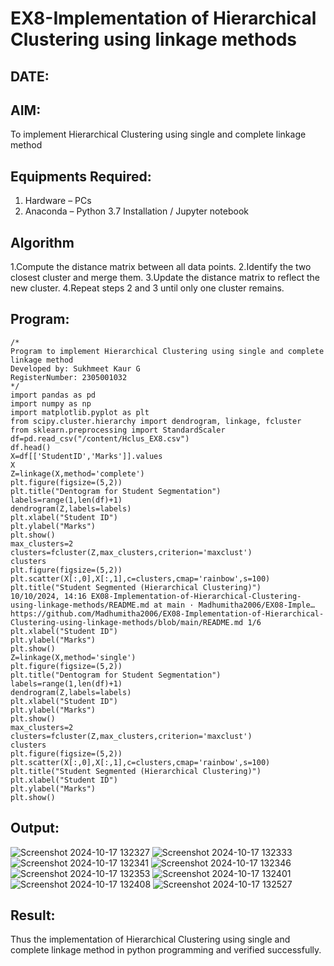 # EX8-Implementation of Hierarchical Clustering using linkage methods
## DATE:
## AIM:
To implement Hierarchical Clustering using single and complete linkage method

## Equipments Required:
1. Hardware – PCs
2. Anaconda – Python 3.7 Installation / Jupyter notebook

## Algorithm

1.Compute the distance matrix between all data points.
2.Identify the two closest cluster and merge them.
3.Update the distance matrix to reflect the new cluster.
4.Repeat steps 2 and 3 until only one cluster remains.

## Program:
```
/*
Program to implement Hierarchical Clustering using single and complete linkage method
Developed by: Sukhmeet Kaur G
RegisterNumber: 2305001032 
*/
import pandas as pd
import numpy as np
import matplotlib.pyplot as plt
from scipy.cluster.hierarchy import dendrogram, linkage, fcluster
from sklearn.preprocessing import StandardScaler
df=pd.read_csv("/content/Hclus_EX8.csv")
df.head()
X=df[['StudentID','Marks']].values
X
Z=linkage(X,method='complete')
plt.figure(figsize=(5,2))
plt.title("Dentogram for Student Segmentation")
labels=range(1,len(df)+1)
dendrogram(Z,labels=labels)
plt.xlabel("Student ID")
plt.ylabel("Marks")
plt.show()
max_clusters=2
clusters=fcluster(Z,max_clusters,criterion='maxclust')
clusters
plt.figure(figsize=(5,2))
plt.scatter(X[:,0],X[:,1],c=clusters,cmap='rainbow',s=100)
plt.title("Student Segmented (Hierarchical Clustering)")
10/10/2024, 14:16 EX08-Implementation-of-Hierarchical-Clustering-using-linkage-methods/README.md at main · Madhumitha2006/EX08-Imple…
https://github.com/Madhumitha2006/EX08-Implementation-of-Hierarchical-Clustering-using-linkage-methods/blob/main/README.md 1/6
plt.xlabel("Student ID")
plt.ylabel("Marks")
plt.show()
Z=linkage(X,method='single')
plt.figure(figsize=(5,2))
plt.title("Dentogram for Student Segmentation")
labels=range(1,len(df)+1)
dendrogram(Z,labels=labels)
plt.xlabel("Student ID")
plt.ylabel("Marks")
plt.show()
max_clusters=2
clusters=fcluster(Z,max_clusters,criterion='maxclust')
clusters
plt.figure(figsize=(5,2))
plt.scatter(X[:,0],X[:,1],c=clusters,cmap='rainbow',s=100)
plt.title("Student Segmented (Hierarchical Clustering)")
plt.xlabel("Student ID")
plt.ylabel("Marks")
plt.show()
```

## Output:
![Screenshot 2024-10-17 132327](https://github.com/user-attachments/assets/7e684ded-b597-4334-85bf-16ca4af41f8f)
![Screenshot 2024-10-17 132333](https://github.com/user-attachments/assets/563f1358-0043-4eb0-929f-b5757eaa343d)
![Screenshot 2024-10-17 132341](https://github.com/user-attachments/assets/a602fade-8609-4af9-9bab-bf8465126824)
![Screenshot 2024-10-17 132346](https://github.com/user-attachments/assets/a153f08e-0582-4f7a-a8db-a1d4677f3a6f)
![Screenshot 2024-10-17 132353](https://github.com/user-attachments/assets/aafb7299-0140-4bf3-a983-f0093b1f48cb)
![Screenshot 2024-10-17 132401](https://github.com/user-attachments/assets/2fcb6592-fc48-4754-a4a8-3a235d717034)
![Screenshot 2024-10-17 132408](https://github.com/user-attachments/assets/6ad03d46-6f14-4b37-b5c3-6dbf89dcc97c)
![Screenshot 2024-10-17 132527](https://github.com/user-attachments/assets/59e33887-cc07-4cf5-a802-cf847f7a5331)



## Result:
Thus the implementation of Hierarchical Clustering using single and complete linkage method in python programming and verified successfully.
